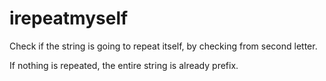 # irepeatmyself

Check if the string is going to repeat itself, by checking from second letter. 

If nothing is repeated, the entire string is already prefix.
